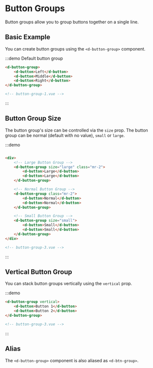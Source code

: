 # Button Groups

Button groups allow you to group buttons together on a single line.

## Basic Example

You can create button groups using the `<d-button-group>` component.

:::demo Default button group
```html
<d-button-group>
    <d-button>Left</d-button>
    <d-button>Middle</d-button>
    <d-button>Right</d-button>
</d-button-group>

<!-- button-group-1.vue -->
```
:::


## Button Group Size

The button group's size can be controlled via the `size` prop. The button group can be normal (default with no value), `small` or `large`.

:::demo
```html

<div>
    <!-- Large Button Group -->
    <d-button-group size="large" class="mr-2">
        <d-button>Large</d-button>
        <d-button>Large</d-button>
    </d-button-group>

    <!-- Normal Button Group -->
    <d-button-group class="mr-2">
        <d-button>Normal</d-button>
        <d-button>Normal</d-button>
    </d-button-group>

    <!-- Small Button Group -->
    <d-button-group size="small">
        <d-button>Small</d-button>
        <d-button>Small</d-button>
    </d-button-group>
</div>

<!-- button-group-3.vue -->
```
:::


## Vertical Button Group

You can stack button groups vertically using the `vertical` prop.

:::demo 
```html
<d-button-group vertical>
    <d-button>Button 1</d-button>
    <d-button>Button 2</d-button>
</d-button-group>

<!-- button-group-3.vue -->
```
:::


## Alias

The `<d-button-group>` component is also aliased as `<d-btn-group>`.
